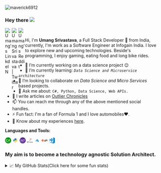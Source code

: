<p align="left"> <img src="https://komarev.com/ghpvc/?username=maverick6912&label=Profile%20views&color=0e75b6&style=flat" alt="maverick6912" /> </p>

### Hey there <img src="https://media.giphy.com/media/hvRJCLFzcasrR4ia7z/giphy.gif" width="25px">

<a href="https://www.linkedin.com/in/umang-srivastava-12181127/">
  <img align="left" alt="Umang's LinkdeIN" width="22px" src="https://cdn.jsdelivr.net/npm/simple-icons@v3/icons/linkedin.svg" />
</a>

<a href="https://twitter.com/Umang6912">
  <img align="left" alt="Umang Srivastava | Twitter" width="22px" src="https://cdn.jsdelivr.net/npm/simple-icons@v3/icons/twitter.svg" />
</a>

<a href="https://www.reddit.com/user/maverick6912/">
  <img align="left" alt="Umang's Reddit" width="22px" src="https://cdn.jsdelivr.net/npm/simple-icons@v3/icons/reddit.svg" />
</a>

</br>

Hi, I'm **Umang Srivastava**, a Full Stack Developer 🚀 from India, currently, I'm work as a Software Engineer at Infogain India. I love to explore new and upcoming technologies. Beside's programming, I enjoy gaming, eating food and long bike rides.

- 🔭 I’m currently working on a data science project :wink:
- 🌱 I’m currently learning: _```Data Science and Microservice architecture```_
- 👯 I’m looking to collaborate on _Data Science and Micro Services_ based projects.
- 💬 Ask me about: ```C#, Python, Data Science, Web APIs.```
- 📝 I write articles on [Outlier Chronicles](https://maverick6912.github.io/)
- 📫 You can reach me through any of the above mentioned social handles.
- ⚡ Fun fact: I'm a fan of Formula 1 and I love automobiles:heart:.
- 📄 Know about my experiences [here](https://drive.google.com/file/d/1m54FTmFqjwMeeFVqPuMlIoErAABR5_72/view).


**Languages and Tools:**  

<code><img height="20" src="https://raw.githubusercontent.com/github/explore/80688e429a7d4ef2fca1e82350fe8e3517d3494d/topics/csharp/csharp.png"></code>
<code><img height="20" src="https://raw.githubusercontent.com/github/explore/80688e429a7d4ef2fca1e82350fe8e3517d3494d/topics/python/python.png"></code>
<code><img height="20" src="https://raw.githubusercontent.com/github/explore/80688e429a7d4ef2fca1e82350fe8e3517d3494d/topics/dotnet/dotnet.png"></code>
<code><img height="20" src="https://raw.githubusercontent.com/github/explore/80688e429a7d4ef2fca1e82350fe8e3517d3494d/topics/sql-server/sql-server.png"></code>
<code><img height="20" src="https://raw.githubusercontent.com/github/explore/80688e429a7d4ef2fca1e82350fe8e3517d3494d/topics/azure/azure.png"></code>
<code><img height="20" src="https://raw.githubusercontent.com/github/explore/80688e429a7d4ef2fca1e82350fe8e3517d3494d/topics/git/git.png"></code>
<code><img height="20" src="https://raw.githubusercontent.com/github/explore/80688e429a7d4ef2fca1e82350fe8e3517d3494d/topics/visual-studio-code/visual-studio-code.png"></code>

### My aim is to become a technology agnostic Solution Architect.

<details>
<summary>📈 My GitHub Stats(Click here for some fun stats)</summary>
  </br>
  <p><img align="center" src="https://github-readme-stats.vercel.app/api/top-langs?username=maverick6912&show_icons=true&locale=en&layout=compact&theme=gotham" alt="maverick6912" /></p>
  </br>
  <p>&nbsp;<img align="center" src="https://github-readme-stats.vercel.app/api?username=maverick6912&show_icons=true&locale=en&theme=gotham" alt="maverick6912" /></p>
</details>


